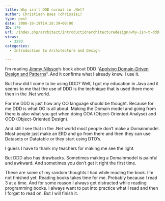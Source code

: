 ```yaml
---
title: Why isn’t DDD normal in .Net?
author: Christiaan Baes (chrissie1)
type: post
date: 2008-10-19T14:28:39+00:00
ID: 179
url: /index.php/architect/introductionarchitecturedesign/why-isn-t-ddd-normal-in-net/
views:
  - 3293
categories:
  - Introduction to Architecture and Design

---
```

I&#8217;m reading [Jimmy Nilsson][1]&#8216;s book about DDD &#8220;[Applying Domain-Driven Design and Patterns][2]&#8220;. And it confirms what I already knew. I use it. 

But how did I come to be using DDD? Well, I got my education in Java and it seems to me that the use of DDD is the technique that is used there more then in the .Net world. 

For me DDD is just how any OO language should be thought. Because for me DDD is what OO is all about. Making the Domain model and going from there is also what you get when doing OOA (Object-Oriented Analyse) and OOD (Object-Oriented Design). 

And still I see that in the .Net world most people don&#8217;t make a Domainmodel. Most people just make an ERD and go from there and then they can use Datasets or Datatable or they start using DTO&#8217;s. 

I guess I have to thank my teachers for making me see the light. 

But DDD also has drawbacks. Sometimes making a Domainmodel is painful and awkward. And sometimes you don&#8217;t get it right the first time. 

These are some of my random thoughts I had while reading the book. I&#8217;m not finished yet. Reading books takes time for me. Probably because I read 3 at a time. And for some reason I always get distracted while reading programming books. I always want to put into practice what I read and then I forget to read on. But I will finish it.

 [1]: http://www.jnsk.se/weblog/
 [2]: http://www.amazon.com/exec/obidos/ASIN/0321268202